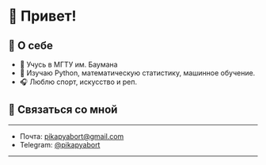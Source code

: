 # 👋 Привет!

## 🪩 О себе
- 🚀 Учусь в МГТУ им. Баумана
- 🌱 Изучаю Python, математическую статистику, машинное обучение.
- 🎧 Люблю спорт, искусство и реп.

## 🤝 Связаться со мной
---
- Почта: pikapyabort@gmail.com  
- Telegram: [@pikapyabort](https://t.me/pikapyabort)  
---
